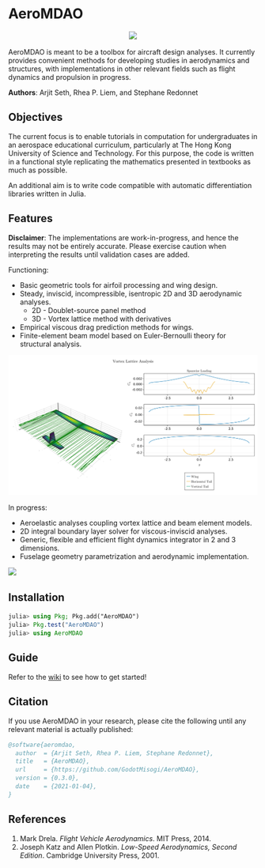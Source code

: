 # AeroMDAO

<p align="center">
<img width="60%", src="https://raw.githubusercontent.com/GodotMisogi/AeroMDAO.jl/develop/docs/src/assets/logo.svg">
</p>

AeroMDAO is meant to be a toolbox for aircraft design analyses. It currently provides convenient methods for developing studies in aerodynamics and structures, with implementations in other relevant fields such as flight dynamics and propulsion in progress.

**Authors**: Arjit Seth, Rhea P. Liem, and Stephane Redonnet

## Objectives

The current focus is to enable tutorials in computation for undergraduates in an aerospace educational curriculum, particularly at The Hong Kong University of Science and Technology. For this purpose, the code is written in a functional style replicating the mathematics presented in textbooks as much as possible.

An additional aim is to write code compatible with automatic differentiation libraries written in Julia.

## Features

**Disclaimer**: The implementations are work-in-progress, and hence the results may not be entirely accurate. Please exercise caution when interpreting the results until validation cases are added.

Functioning:

- Basic geometric tools for airfoil processing and wing design. 
- Steady, inviscid, incompressible, isentropic 2D and 3D aerodynamic analyses.
  - 2D - Doublet-source panel method
  - 3D - Vortex lattice method with derivatives
- Empirical viscous drag prediction methods for wings.
- Finite-element beam model based on Euler-Bernoulli theory for structural analysis.

![](plots/VortexLattice.svg)

In progress:

- Aeroelastic analyses coupling vortex lattice and beam element models.
- 2D integral boundary layer solver for viscous-inviscid analyses.
- Generic, flexible and efficient flight dynamics integrator in 2 and 3 dimensions.
- Fuselage geometry parametrization and aerodynamic implementation.

![](https://godot-bloggy.xyz/post/diagrams/AerostructAircraft.svg)

## Installation

```julia
julia> using Pkg; Pkg.add("AeroMDAO")
julia> Pkg.test("AeroMDAO")
julia> using AeroMDAO
```

## Guide

Refer to the [wiki](https://github.com/GodotMisogi/AeroMDAO.jl/wiki) to see how to get started!

## Citation

If you use AeroMDAO in your research, please cite the following until any relevant material is actually published:

```bibtex
@software{aeromdao,
  author  = {Arjit Seth, Rhea P. Liem, Stephane Redonnet},
  title   = {AeroMDAO},
  url     = {https://github.com/GodotMisogi/AeroMDAO},
  version = {0.3.0},
  date    = {2021-01-04},
}
```

## References

1. Mark Drela. _Flight Vehicle Aerodynamics_. MIT Press, 2014.
2. Joseph Katz and Allen Plotkin. _Low-Speed Aerodynamics, Second Edition_. Cambridge University Press, 2001.